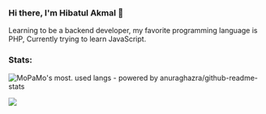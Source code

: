 ### Hi there, I'm Hibatul Akmal 👋


Learning to be a backend developer, my favorite programming language is PHP, Currently trying to learn JavaScript.

### Stats:

![MoPaMo's most. used langs - powered by anuraghazra/github-readme-stats](https://github-readme-stats.vercel.app/api/top-langs/?username=akmalhibatul&layout=compact)

![](http://estruyf-github.azurewebsites.net/api/VisitorHit?user=akmalhibatul&repo=ilyasafr&countColorcountColor)
